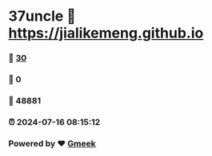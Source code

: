 # 37uncle :link: https://jialikemeng.github.io 
### :page_facing_up: [30](https://jialikemeng.github.io/tag.html) 
### :speech_balloon: 0 
### :hibiscus: 48881 
### :alarm_clock: 2024-07-16 08:15:12 
### Powered by :heart: [Gmeek](https://github.com/Meekdai/Gmeek)
